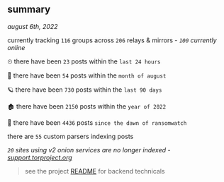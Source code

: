 
## summary
_august 6th, 2022_

currently tracking `116` groups across `206` relays & mirrors - _`100` currently online_

⏲ there have been `23` posts within the `last 24 hours`

🦈 there have been `54` posts within the `month of august`

🪐 there have been `730` posts within the `last 90 days`

🏚 there have been `2150` posts within the `year of 2022`

🦕 there have been `4436` posts `since the dawn of ransomwatch`

there are `55` custom parsers indexing posts

_`20` sites using v2 onion services are no longer indexed - [support.torproject.org](https://support.torproject.org/onionservices/v2-deprecation/)_

> see the project [README](https://github.com/joshhighet/ransomwatch#ransomwatch--) for backend technicals
